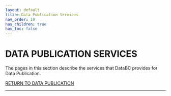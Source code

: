 ```yaml
---
layout: default
title: Data Publication Services
nav_order: 10
has_children: true
has_toc: false
---
```


# DATA PUBLICATION SERVICES

The pages in this section describe the services that DataBC provides for Data Publication.

[RETURN TO DATA PUBLICATION][1]

-------------------------------------------------------

[1]: ../index.md#

